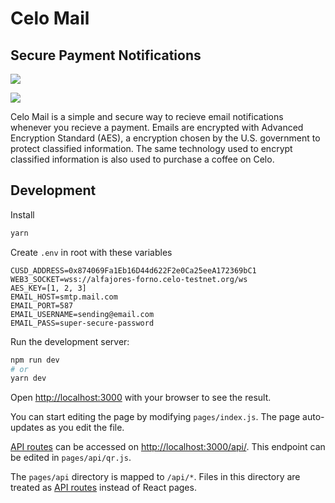 # Celo Mail

## Secure Payment Notifications

![](https://user-images.githubusercontent.com/19412160/110847421-e6848e80-827a-11eb-9946-0636ebedc4be.png)

![](https://user-images.githubusercontent.com/19412160/110860210-7da51280-828a-11eb-8d55-6bb2af5bd2f8.png)

Celo Mail is a simple and secure way to recieve email notifications whenever you recieve a payment. Emails are encrypted with Advanced Encryption Standard (AES), a encryption chosen by the U.S. government to protect classified information. The same technology used to encrypt classified information is also used to purchase a coffee on Celo.

## Development

Install

```bash
yarn
```

Create `.env` in root with these variables

```
CUSD_ADDRESS=0x874069Fa1Eb16D44d622F2e0Ca25eeA172369bC1
WEB3_SOCKET=wss://alfajores-forno.celo-testnet.org/ws
AES_KEY=[1, 2, 3]
EMAIL_HOST=smtp.mail.com
EMAIL_PORT=587
EMAIL_USERNAME=sending@email.com
EMAIL_PASS=super-secure-password
```

Run the development server:

```bash
npm run dev
# or
yarn dev
```

Open [http://localhost:3000](http://localhost:3000) with your browser to see the result.

You can start editing the page by modifying `pages/index.js`. The page auto-updates as you edit the file.

[API routes](https://nextjs.org/docs/api-routes/introduction) can be accessed on [http://localhost:3000/api/](http://localhost:3000/api/qr). This endpoint can be edited in `pages/api/qr.js`.

The `pages/api` directory is mapped to `/api/*`. Files in this directory are treated as [API routes](https://nextjs.org/docs/api-routes/introduction) instead of React pages.

